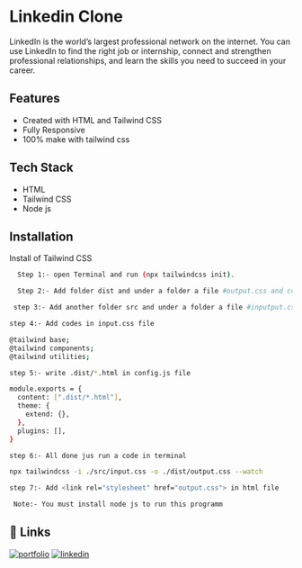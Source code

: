 

# Linkedin Clone

LinkedIn is the world’s largest professional network on the internet. You can use LinkedIn to find the right job or internship, connect and strengthen professional relationships, and learn the skills you need to succeed in your career.




## Features

- Created with HTML and Tailwind CSS
- Fully Responsive
- 100% make with tailwind css



## Tech Stack

- HTML
- Tailwind CSS
- Node js


## Installation

Install of Tailwind CSS

```bash
  Step 1:- open Terminal and run (npx tailwindcss init).
```
```bash
  Step 2:- Add folder dist and under a folder a file #output.css and code file name ex-index.html
```
```bash
 step 3:- Add another folder src and under a folder a file #inputput.css
```
```bash
step 4:- Add codes in input.css file

@tailwind base;
@tailwind components;
@tailwind utilities;
```
```bash
step 5:- write .dist/*.html in config.js file

module.exports = {
  content: [".dist/*.html"],
  theme: {
    extend: {},
  },
  plugins: [],
}
```
```bash
step 6:- All done jus run a code in terminal 

npx tailwindcss -i ./src/input.css -o ./dist/output.css --watch
```
```bash
step 7:- Add <link rel="stylesheet" href="output.css"> in html file
```
```bash
 Note:- You must install node js to run this programm
```

    



## 🔗 Links
[![portfolio](https://img.shields.io/badge/my_portfolio-000?style=for-the-badge&logo=ko-fi&logoColor=white)](https://github.com/abhaysam2888?tab=repositories)
[![linkedin](https://img.shields.io/badge/linkedin-0A66C2?style=for-the-badge&logo=linkedin&logoColor=white)](https://www.linkedin.com/in/abhay-verma-821699274)






